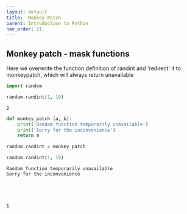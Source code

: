 ```yaml
---
layout: default
title:  Monkey Patch
parent: Introduction to Python
nav_order: 21
---
```


## Monkey patch - mask functions

Here we overwrite the function definition of randint and 'redirect' it to monkeypatch, which will always return unavailable


```python
import random

random.randint(1, 10)
```




    2




```python
def monkey_patch (a, b):
    print('Random function temporarily unavailable')
    print('Sorry for the inconvenience')
    return a
```


```python
random.randint = monkey_patch
```


```python
random.randint(1, 19)
```

    Random function temporarily unavailable
    Sorry for the inconvenience





    1
